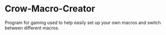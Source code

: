 # Crow-Macro-Creator
Program for gaming used to help easily set up your own macros and switch between different macros.
